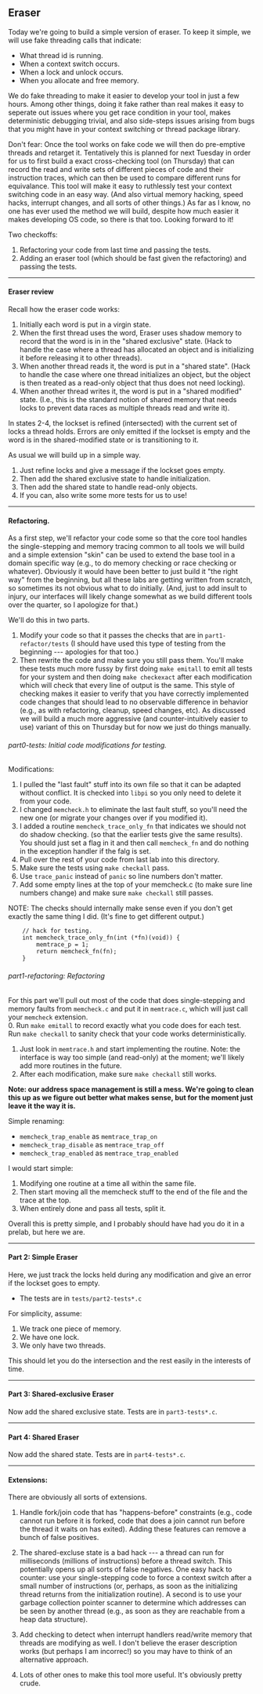 ## Eraser

Today we're going to build a simple version of eraser.  To keep it simple,
we will use fake threading calls that indicate:
  - What thread id is running.
  - When a context switch occurs.
  - When a lock and unlock occurs.
  - When you allocate and free memory.

We do fake threading to make it easier to develop your tool in just a
few hours.  Among other things, doing it fake rather than real makes
it easy to seperate out issues where you get race condition in your
tool, makes deterministic debugging trivial, and also side-steps issues
arising from bugs that you might have in your context switching or thread
package library.

Don't fear:  Once the tool works on fake code we will then do pre-emptive
threads and retarget it.  Tentatively this is planned for next Tuesday
in order for us to first build a exact cross-checking tool (on Thursday)
that can record the read and write sets of different pieces of code and
their instruction traces, which can then be used to compare different
runs for equivalance.  This tool will make it easy to ruthlessly
test your context switching code in an easy way.  (And also virtual
memory hacking, speed hacks, interrupt changes, and all sorts of other
things.) As far as I know, no one has ever used the method we will build,
despite how much easier it makes developing OS code, so there is that too.
Looking forward to it!

Two checkoffs:
  1. Refactoring your code from last time and passing the tests.
  2. Adding an eraser tool (which should be fast given the refactoring) and 
     passing the tests.

--------------------------------------------------------------------------------------
#### Eraser review

Recall how the eraser code works:
   1. Initially each word is put in a virgin state.
   2. When the first thread uses the word, Eraser uses shadow memory to
      record that the word is in in the  "shared exclusive" state.
      (Hack to handle the case where a thread has allocated an object
      and is initializing it before releasing it to other threads).
   3. When another thread reads it, the word is put in a "shared state".  (Hack to handle the case
      where one thread initializes an object, but the object is then treated as a read-only
      object that thus does not need locking).
   4. When another thread writes it, the word is put in a "shared modified" state.  (I.e., this 
      is the standard notion of shared memory that needs locks to prevent data races as
       multiple threads read and write it).

In states 2-4, the lockset is refined (intersected) with the current set
of locks a thread holds.   Errors are only emitted if the lockset is empty
and the word is in the shared-modified state or is transitioning to it.

As usual we will build up in a simple way.  
  1. Just refine locks and give a message if the lockset goes empty.
  2. Then add the shared exclusive state to handle initialization.
  3. Then add the shared state to handle read-only objects.
  4. If you can, also write some more tests for us to use!

--------------------------------------------------------------------------------------
#### Refactoring.

As a first step, we'll refactor your code some so that the core tool
handles the single-stepping and memory tracing common to all tools we will
build and a simple extension "skin" can be used to extend the base tool
in a domain specific way (e.g., to do memory checking or race checking
or whatever).  Obviously it would have been better to just build it "the
right way" from the beginning, but all these labs are getting written
from scratch, so sometimes its not obvious what to do initially.  (And,
just to add insult to injury, our interfaces will likely change somewhat
as we build different tools over the quarter, so I apologize for that.)

We'll do this in two parts. 
   1. Modify your code so that it passes the checks that are in `part1-refactor/tests`
      (I should have used this type of testing from the beginning --- apologies for that 
      too.)
   2. Then rewrite the code and make sure you still pass them.  You'll make these tests
      much more fussy by first doing `make emitall` to emit all tests for your system
      and then doing `make checkexact` after each modification which will check that every
      line of output is the same.  This style of checking makes it easier to verify that
      you have correctly implemented code changes that should lead to no observable difference
      in behavior (e.g., as with refactoring, cleanup, speed changes, etc).  As discussed
      we will build a much more aggressive (and counter-intuitively easier to use) variant
      of this on Thursday but for now we just do things manually.

###### part0-tests: Initial code modifications for testing.

Modifications:
   1. I pulled the "last fault" stuff into its own file so that it can be
      adapted without conflict.  It is checked into `libpi` so you only need
      to delete it from your code.
   2. I changed `memcheck.h` to eliminate the last fault stuff, so you'll need the
      new one (or migrate your changes over if you modified it).
   3. I added a routine  `memcheck_trace_only_fn` that indicates we should not do shadow checking.
      (so that the earlier tests give the same results).  You should just set a flag in it
      and then call `memcheck_fn` and do nothing in the exception handler if the falg is set.
   4. Pull over the rest of your code from last lab into this directory.
   5. Make sure the tests using `make checkall` pass.
   6. Use `trace_panic` instead of `panic` so line numbers don't matter.
   7. Add some empty lines at the top of your memcheck.c (to make sure line numbers change)
      and make sure `make checkall` still passes.

NOTE: The checks should internally make sense even if you don't get exactly the same thing I did.
(It's fine to get different output.)



        // hack for testing.
        int memcheck_trace_only_fn(int (*fn)(void)) {
            memtrace_p = 1;
            return memcheck_fn(fn);
        }

###### part1-refactoring: Refactoring 

For this part we'll pull out most of the code that does single-stepping
and memory faults from `memcheck.c` and put it in `memtrace.c`, which
will just call your `memcheck` extension.  
  0. Run `make emitall` to record exactly what you code does for each test.
     Run `make checkall` to sanity check that your code works deterministically.
  1. Just look in `memtrace.h` and start implementing the routine.  Note: the 
     interface is way too simple (and read-only) at the moment; we'll likely
     add more routines in the future.
  2. After each modification, make sure `make checkall` still works.

**Note: our address space management is still a mess.  We're going to
clean this up as we figure out better what makes sense, but for the
moment just leave it the way it is.**

Simple renaming:
 - `memcheck_trap_enable` as `memtrace_trap_on`
 - `memcheck_trap_disable` as `memtrace_trap_off`
 - `memcheck_trap_enabled` as `memtrace_trap_enabled`

I would start simple:
  1. Modifying one routine at a time all within the same file.
  2. Then start moving all the memcheck stuff to the end of the file and 
     the trace at the top.
  3. When entirely done and pass all tests, split it.

Overall this is pretty simple, and I probably should have had you do it in a
prelab, but here we are.

--------------------------------------------------------------------------------------
#### Part 2: Simple Eraser

Here, we just track the locks held during any modification and give an error if the 
lockset goes to empty.  
   - The tests are in `tests/part2-tests*.c`
    
For simplicity, assume:
  1. We track one piece of memory.
  2. We have one lock.
  3. We only have two threads.

This should let you do the intersection and the rest easily in the interests of time.

--------------------------------------------------------------------------------------
#### Part 3: Shared-exclusive Eraser

Now add the shared exclusive state.  Tests are in `part3-tests*.c`.

--------------------------------------------------------------------------------------
#### Part 4: Shared Eraser

Now add the shared state.  Tests are in `part4-tests*.c`.

--------------------------------------------------------------------------------------
#### Extensions:

There are obviously all sorts of extensions.  
  1. Handle fork/join code that has "happens-before" constraints (e.g.,
     code cannot run before it is forked, code that does a join cannot
     run before the thread it waits on has exited).  Adding these features
     can remove a bunch of false positives.

  2. The shared-excluse state is a bad hack  --- a thread can run for
     milliseconds (millions of instructions) before a thread switch.
     This potentially opens up all sorts of false negatives.  One easy
     hack to counter: use your single-stepping code to force a context
     switch after a small number of instructions (or, perhaps, as soon as
     the initializing thread returns from the initialization routine).
     A second is to use your garbage collection pointer scanner to
     determine which addresses can be seen by another thread (e.g.,
     as soon as they are reachable from a heap data structure).

  3. Add checking to detect when interrupt handlers read/write memory
     that threads are modifying as well.  I don't believe the eraser
     description works (but perhaps I am incorrec!) so you may have to
     think of an alternative approach.

  4. Lots of other ones to make this tool more useful.  It's obviously pretty crude.
